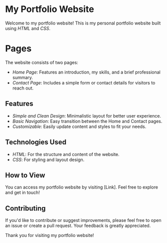 # My Portfolio Website

Welcome to my portfolio website! This is my personal portfolio website built using *HTML* and *CSS*. 

# Pages

The website consists of two pages:  
- *Home Page*: Features an introduction, my skills, and a brief professional summary.  
- *Contact Page*: Includes a simple form or contact details for visitors to reach out.

## Features

- *Simple and Clean Design*: Minimalistic layout for better user experience.
- *Basic Navigation*: Easy transition between the Home and Contact pages.
- *Customizable*: Easily update content and styles to fit your needs.

## Technologies Used

- *HTML*: For the structure and content of the website.
- *CSS*: For styling and layout design.

## How to View

You can access my portfolio website by visiting [Link]. Feel free to explore and get in touch!

## Contributing

If you'd like to contribute or suggest improvements, please feel free to open an issue or create a pull request. Your feedback is greatly appreciated.

Thank you for visiting my portfolio website!
